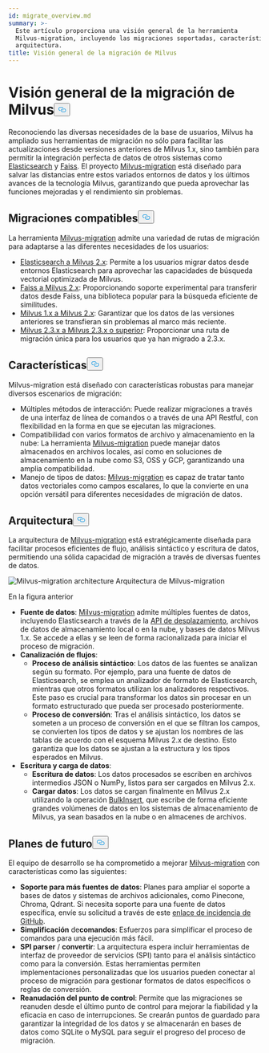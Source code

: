 ```yaml
---
id: migrate_overview.md
summary: >-
  Este artículo proporciona una visión general de la herramienta
  Milvus-migration, incluyendo las migraciones soportadas, características y
  arquitectura.
title: Visión general de la migración de Milvus
---
```

<h1 id="Milvus-Migration-Overview" class="common-anchor-header">Visión general de la migración de Milvus<button data-href="#Milvus-Migration-Overview" class="anchor-icon" translate="no">
      <svg translate="no"
        aria-hidden="true"
        focusable="false"
        height="20"
        version="1.1"
        viewBox="0 0 16 16"
        width="16"
      >
        <path
          fill="#0092E4"
          fill-rule="evenodd"
          d="M4 9h1v1H4c-1.5 0-3-1.69-3-3.5S2.55 3 4 3h4c1.45 0 3 1.69 3 3.5 0 1.41-.91 2.72-2 3.25V8.59c.58-.45 1-1.27 1-2.09C10 5.22 8.98 4 8 4H4c-.98 0-2 1.22-2 2.5S3 9 4 9zm9-3h-1v1h1c1 0 2 1.22 2 2.5S13.98 12 13 12H9c-.98 0-2-1.22-2-2.5 0-.83.42-1.64 1-2.09V6.25c-1.09.53-2 1.84-2 3.25C6 11.31 7.55 13 9 13h4c1.45 0 3-1.69 3-3.5S14.5 6 13 6z"
        ></path>
      </svg>
    </button></h1><p>Reconociendo las diversas necesidades de la base de usuarios, Milvus ha ampliado sus herramientas de migración no sólo para facilitar las actualizaciones desde versiones anteriores de Milvus 1.x, sino también para permitir la integración perfecta de datos de otros sistemas como <a href="https://www.elastic.co/guide/en/elasticsearch/reference/current/elasticsearch-intro.html">Elasticsearch</a> y <a href="https://github.com/facebookresearch/faiss">Faiss</a>. El proyecto <a href="https://github.com/zilliztech/milvus-migration">Milvus-migration</a> está diseñado para salvar las distancias entre estos variados entornos de datos y los últimos avances de la tecnología Milvus, garantizando que pueda aprovechar las funciones mejoradas y el rendimiento sin problemas.</p>
<h2 id="Supported-migrations" class="common-anchor-header">Migraciones compatibles<button data-href="#Supported-migrations" class="anchor-icon" translate="no">
      <svg translate="no"
        aria-hidden="true"
        focusable="false"
        height="20"
        version="1.1"
        viewBox="0 0 16 16"
        width="16"
      >
        <path
          fill="#0092E4"
          fill-rule="evenodd"
          d="M4 9h1v1H4c-1.5 0-3-1.69-3-3.5S2.55 3 4 3h4c1.45 0 3 1.69 3 3.5 0 1.41-.91 2.72-2 3.25V8.59c.58-.45 1-1.27 1-2.09C10 5.22 8.98 4 8 4H4c-.98 0-2 1.22-2 2.5S3 9 4 9zm9-3h-1v1h1c1 0 2 1.22 2 2.5S13.98 12 13 12H9c-.98 0-2-1.22-2-2.5 0-.83.42-1.64 1-2.09V6.25c-1.09.53-2 1.84-2 3.25C6 11.31 7.55 13 9 13h4c1.45 0 3-1.69 3-3.5S14.5 6 13 6z"
        ></path>
      </svg>
    </button></h2><p>La herramienta <a href="https://github.com/zilliztech/milvus-migration">Milvus-migration</a> admite una variedad de rutas de migración para adaptarse a las diferentes necesidades de los usuarios:</p>
<ul>
<li><a href="/docs/es/es2m.md">Elasticsearch a Milvus 2.x</a>: Permite a los usuarios migrar datos desde entornos Elasticsearch para aprovechar las capacidades de búsqueda vectorial optimizada de Milvus.</li>
<li><a href="/docs/es/f2m.md">Faiss a Milvus 2.x</a>: Proporcionando soporte experimental para transferir datos desde Faiss, una biblioteca popular para la búsqueda eficiente de similitudes.</li>
<li><a href="/docs/es/m2m.md">Milvus 1.x a Milvus 2.x</a>: Garantizar que los datos de las versiones anteriores se transfieran sin problemas al marco más reciente.</li>
<li><a href="/docs/es/from-m2x.md">Milvus 2.3.x a Milvus 2.3.x o superior</a>: Proporcionar una ruta de migración única para los usuarios que ya han migrado a 2.3.x.</li>
</ul>
<h2 id="Features" class="common-anchor-header">Características<button data-href="#Features" class="anchor-icon" translate="no">
      <svg translate="no"
        aria-hidden="true"
        focusable="false"
        height="20"
        version="1.1"
        viewBox="0 0 16 16"
        width="16"
      >
        <path
          fill="#0092E4"
          fill-rule="evenodd"
          d="M4 9h1v1H4c-1.5 0-3-1.69-3-3.5S2.55 3 4 3h4c1.45 0 3 1.69 3 3.5 0 1.41-.91 2.72-2 3.25V8.59c.58-.45 1-1.27 1-2.09C10 5.22 8.98 4 8 4H4c-.98 0-2 1.22-2 2.5S3 9 4 9zm9-3h-1v1h1c1 0 2 1.22 2 2.5S13.98 12 13 12H9c-.98 0-2-1.22-2-2.5 0-.83.42-1.64 1-2.09V6.25c-1.09.53-2 1.84-2 3.25C6 11.31 7.55 13 9 13h4c1.45 0 3-1.69 3-3.5S14.5 6 13 6z"
        ></path>
      </svg>
    </button></h2><p>Milvus-migration está diseñado con características robustas para manejar diversos escenarios de migración:</p>
<ul>
<li>Múltiples métodos de interacción: Puede realizar migraciones a través de una interfaz de línea de comandos o a través de una API Restful, con flexibilidad en la forma en que se ejecutan las migraciones.</li>
<li>Compatibilidad con varios formatos de archivo y almacenamiento en la nube: La herramienta <a href="https://github.com/zilliztech/milvus-migration">Milvus-migration</a> puede manejar datos almacenados en archivos locales, así como en soluciones de almacenamiento en la nube como S3, OSS y GCP, garantizando una amplia compatibilidad.</li>
<li>Manejo de tipos de datos: <a href="https://github.com/zilliztech/milvus-migration">Milvus-migration</a> es capaz de tratar tanto datos vectoriales como campos escalares, lo que la convierte en una opción versátil para diferentes necesidades de migración de datos.</li>
</ul>
<h2 id="Architecture" class="common-anchor-header">Arquitectura<button data-href="#Architecture" class="anchor-icon" translate="no">
      <svg translate="no"
        aria-hidden="true"
        focusable="false"
        height="20"
        version="1.1"
        viewBox="0 0 16 16"
        width="16"
      >
        <path
          fill="#0092E4"
          fill-rule="evenodd"
          d="M4 9h1v1H4c-1.5 0-3-1.69-3-3.5S2.55 3 4 3h4c1.45 0 3 1.69 3 3.5 0 1.41-.91 2.72-2 3.25V8.59c.58-.45 1-1.27 1-2.09C10 5.22 8.98 4 8 4H4c-.98 0-2 1.22-2 2.5S3 9 4 9zm9-3h-1v1h1c1 0 2 1.22 2 2.5S13.98 12 13 12H9c-.98 0-2-1.22-2-2.5 0-.83.42-1.64 1-2.09V6.25c-1.09.53-2 1.84-2 3.25C6 11.31 7.55 13 9 13h4c1.45 0 3-1.69 3-3.5S14.5 6 13 6z"
        ></path>
      </svg>
    </button></h2><p>La arquitectura de <a href="https://github.com/zilliztech/milvus-migration">Milvus-migration</a> está estratégicamente diseñada para facilitar procesos eficientes de flujo, análisis sintáctico y escritura de datos, permitiendo una sólida capacidad de migración a través de diversas fuentes de datos.</p>
<p>
  
   <span class="img-wrapper"> <img translate="no" src="/docs/v2.5.x/assets/milvus-migration-architecture.jpeg" alt="Milvus-migration architecture" class="doc-image" id="milvus-migration-architecture" />
   </span> <span class="img-wrapper"> <span>Arquitectura de Milvus-migration</span> </span></p>
<p>En la figura anterior</p>
<ul>
<li><strong>Fuente de datos</strong>: <a href="https://github.com/zilliztech/milvus-migration">Milvus-migration</a> admite múltiples fuentes de datos, incluyendo Elasticsearch a través de la <a href="https://www.elastic.co/guide/en/elasticsearch/reference/current/scroll-api.html">API de desplazamiento</a>, archivos de datos de almacenamiento local o en la nube, y bases de datos Milvus 1.x. Se accede a ellas y se leen de forma racionalizada para iniciar el proceso de migración.</li>
<li><strong>Canalización de flujos</strong>:<ul>
<li><strong>Proceso de análisis sintáctico</strong>: Los datos de las fuentes se analizan según su formato. Por ejemplo, para una fuente de datos de Elasticsearch, se emplea un analizador de formato de Elasticsearch, mientras que otros formatos utilizan los analizadores respectivos. Este paso es crucial para transformar los datos sin procesar en un formato estructurado que pueda ser procesado posteriormente.</li>
<li><strong>Proceso de conversión</strong>: Tras el análisis sintáctico, los datos se someten a un proceso de conversión en el que se filtran los campos, se convierten los tipos de datos y se ajustan los nombres de las tablas de acuerdo con el esquema Milvus 2.x de destino. Esto garantiza que los datos se ajustan a la estructura y los tipos esperados en Milvus.</li>
</ul></li>
<li><strong>Escritura y carga de datos</strong>:<ul>
<li><strong>Escritura de datos</strong>: Los datos procesados se escriben en archivos intermedios JSON o NumPy, listos para ser cargados en Milvus 2.x.</li>
<li><strong>Cargar datos</strong>: Los datos se cargan finalmente en Milvus 2.x utilizando la operación <a href="https://milvus.io/api-reference/pymilvus/v2.4.x/ORM/utility/do_bulk_insert.md">BulkInsert</a>, que escribe de forma eficiente grandes volúmenes de datos en los sistemas de almacenamiento de Milvus, ya sean basados en la nube o en almacenes de archivos.</li>
</ul></li>
</ul>
<h2 id="Future-plans" class="common-anchor-header">Planes de futuro<button data-href="#Future-plans" class="anchor-icon" translate="no">
      <svg translate="no"
        aria-hidden="true"
        focusable="false"
        height="20"
        version="1.1"
        viewBox="0 0 16 16"
        width="16"
      >
        <path
          fill="#0092E4"
          fill-rule="evenodd"
          d="M4 9h1v1H4c-1.5 0-3-1.69-3-3.5S2.55 3 4 3h4c1.45 0 3 1.69 3 3.5 0 1.41-.91 2.72-2 3.25V8.59c.58-.45 1-1.27 1-2.09C10 5.22 8.98 4 8 4H4c-.98 0-2 1.22-2 2.5S3 9 4 9zm9-3h-1v1h1c1 0 2 1.22 2 2.5S13.98 12 13 12H9c-.98 0-2-1.22-2-2.5 0-.83.42-1.64 1-2.09V6.25c-1.09.53-2 1.84-2 3.25C6 11.31 7.55 13 9 13h4c1.45 0 3-1.69 3-3.5S14.5 6 13 6z"
        ></path>
      </svg>
    </button></h2><p>El equipo de desarrollo se ha comprometido a mejorar <a href="https://github.com/zilliztech/milvus-migration">Milvus-migration</a> con características como las siguientes:</p>
<ul>
<li><strong>Soporte para más fuentes de datos</strong>: Planes para ampliar el soporte a bases de datos y sistemas de archivos adicionales, como Pinecone, Chroma, Qdrant. Si necesita soporte para una fuente de datos específica, envíe su solicitud a través de este <a href="https://github.com/zilliztech/milvus-migration/issues">enlace de incidencia de GitHub</a>.</li>
<li><strong>Simplificación</strong> de<strong>comandos</strong>: Esfuerzos para simplificar el proceso de comandos para una ejecución más fácil.</li>
<li><strong>SPI parser</strong> / <strong>convertir</strong>: La arquitectura espera incluir herramientas de interfaz de proveedor de servicios (SPI) tanto para el análisis sintáctico como para la conversión. Estas herramientas permiten implementaciones personalizadas que los usuarios pueden conectar al proceso de migración para gestionar formatos de datos específicos o reglas de conversión.</li>
<li><strong>Reanudación del punto de control</strong>: Permite que las migraciones se reanuden desde el último punto de control para mejorar la fiabilidad y la eficacia en caso de interrupciones. Se crearán puntos de guardado para garantizar la integridad de los datos y se almacenarán en bases de datos como SQLite o MySQL para seguir el progreso del proceso de migración.</li>
</ul>
